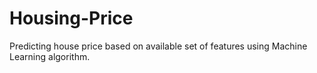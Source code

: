 # Housing-Price
Predicting house price based on available set of features using Machine Learning algorithm.
